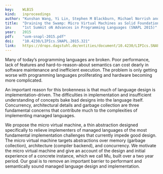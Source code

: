 ```yaml
---
key:    WLB15
kind:   inproceedings
author: "Kunshan Wang, Yi Lin, Stephen M Blackburn, Michael Norrish and Antony L Hosking"
title:  "Draining the Swamp: Micro Virtual Machines as Solid Foundation for Language Development"
in:     "1st Summit oN Advances in Programming Languages (SNAPL 2015)"
year:   2015
pdf:    "uvm-snapl-2015.pdf"
doi:    "10.4230/LIPIcs.SNAPL.2015.321"
link:   https://drops.dagstuhl.de/entities/document/10.4230/LIPIcs.SNAPL.2015.321
---
```


Many of today’s programming languages are broken. Poor performance, lack of
features and hard-to-reason-about semantics can cost dearly in software
maintenance and inefficient execution. The problem is only getting worse with
programming languages proliferating and hardware becoming more complicated.

An important reason for this brokenness is that much of language design is
implementation-driven. The difficulties in implementation and insufficient
understanding of concepts bake bad designs into the language itself.
Concurrency, architectural details and garbage collection are three fundamental
concerns that contribute much to the complexities of implementing managed
languages.

We propose the micro virtual machine, a thin abstraction designed
specifically to relieve implementers of managed languages of the most
fundamental implementation challenges that currently impede good design.  The
micro virtual machine targets abstractions over memory (garbage collection),
architecture (compiler backend), and concurrency. We motivate the micro virtual
machine and give an account of the design and initial experience of a concrete
instance, which we call Mu, built over a two year period. Our goal is to remove
an important barrier to performant and semantically sound managed language
design and implementation.
